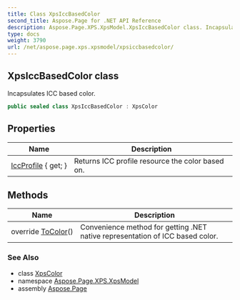 ```yaml
---
title: Class XpsIccBasedColor
second_title: Aspose.Page for .NET API Reference
description: Aspose.Page.XPS.XpsModel.XpsIccBasedColor class. Incapsulates ICC based color
type: docs
weight: 3790
url: /net/aspose.page.xps.xpsmodel/xpsiccbasedcolor/
---
```

## XpsIccBasedColor class

Incapsulates ICC based color.

```csharp
public sealed class XpsIccBasedColor : XpsColor
```

## Properties

| Name | Description |
| --- | --- |
| [IccProfile](../../aspose.page.xps.xpsmodel/xpsiccbasedcolor/iccprofile/) { get; } | Returns ICC profile resource the color based on. |

## Methods

| Name | Description |
| --- | --- |
| override [ToColor](../../aspose.page.xps.xpsmodel/xpsiccbasedcolor/tocolor/)() | Convenience method for getting .NET native representation of ICC based color. |

### See Also

* class [XpsColor](../xpscolor/)
* namespace [Aspose.Page.XPS.XpsModel](../../aspose.page.xps.xpsmodel/)
* assembly [Aspose.Page](../../)


